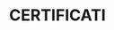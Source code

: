 ---
title: CERTIFICATI
certificates:
  - title: Deep Learning Onramp
    issuer: MathWorks
    date: 4 Feb 2024
  - title: PATENTE NAUTICA A MOTORE
    issuer: Polski Związek Motorowodny i Narciarstwa Wodnego
    date: 25 Ago 2022
  - title: LICENZA OPERATORE RIMORCHIO SCI NAUTICO
    issuer: Polski Związek Motorowodny i Narciarstwa Wodnego
    date: 25 Ago 2022
  - title: EE.08 EE.09 – TECNICO INFORMATICO
    issuer: CKE
    date: 30 Giu 2022
  - title: ESAME DI MATURITÀ POLACCO
    issuer: CKE
    date: 30 Giu 2022
  - title: PATENTE DI GUIDA CAT. B
    issuer: Starosta Kołobrzeski
    date: 8 Ott 2021
--- 
